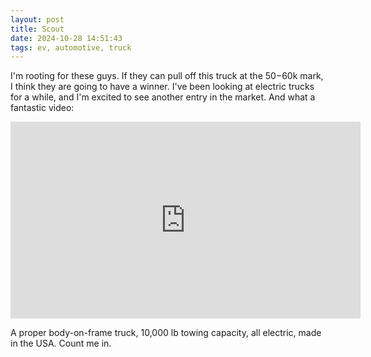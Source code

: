 ```yaml
---
layout: post
title: Scout
date: 2024-10-28 14:51:43
tags: ev, automotive, truck
---
```


I'm rooting for these guys. If they can pull off this truck at the $50-$60k mark, I think they are going to have a winner. I've been looking at electric trucks for a while, and I'm excited to see another entry in the market. And what a fantastic video:

<iframe width="560" height="315" src="https://www.youtube.com/embed/DHe9X10QpY4?si=4TNkDPMroA8ab2lB" title="YouTube video player" frameborder="0" allow="accelerometer; autoplay; clipboard-write; encrypted-media; gyroscope; picture-in-picture; web-share" referrerpolicy="strict-origin-when-cross-origin" allowfullscreen></iframe>

A proper body-on-frame truck, 10,000 lb towing capacity, all electric, made in the USA. Count me in.